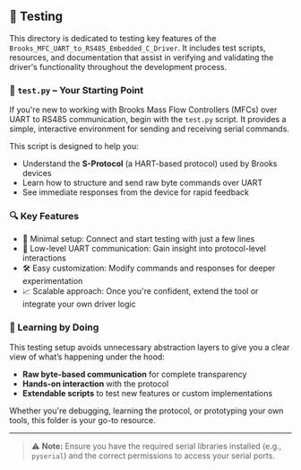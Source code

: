 ## 🧪 Testing

This directory is dedicated to testing key features of the `Brooks_MFC_UART_to_RS485_Embedded_C_Driver`. It includes test scripts, resources, and documentation that assist in verifying and validating the driver's functionality throughout the development process.

### 📄 `test.py` – Your Starting Point

If you're new to working with Brooks Mass Flow Controllers (MFCs) over UART to RS485 communication, begin with the `test.py` script. It provides a simple, interactive environment for sending and receiving serial commands.

This script is designed to help you:
- Understand the **S-Protocol** (a HART-based protocol) used by Brooks devices
- Learn how to structure and send raw byte commands over UART
- See immediate responses from the device for rapid feedback

### 🔍 Key Features

- 🔌 Minimal setup: Connect and start testing with just a few lines
- 🧵 Low-level UART communication: Gain insight into protocol-level interactions
- 🛠️ Easy customization: Modify commands and responses for deeper experimentation
- 📈 Scalable approach: Once you're confident, extend the tool or integrate your own driver logic

### 🚀 Learning by Doing

This testing setup avoids unnecessary abstraction layers to give you a clear view of what’s happening under the hood:
- **Raw byte-based communication** for complete transparency
- **Hands-on interaction** with the protocol
- **Extendable scripts** to test new features or custom implementations

Whether you're debugging, learning the protocol, or prototyping your own tools, this folder is your go-to resource.

---

> ⚠️ **Note:** Ensure you have the required serial libraries installed (e.g., `pyserial`) and the correct permissions to access your serial ports.
